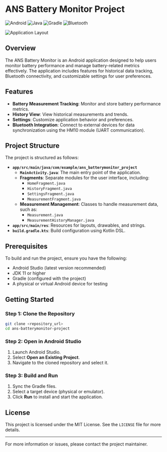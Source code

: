 # ANS Battery Monitor Project

![Android](https://img.shields.io/badge/Platform-Android-green?logo=android)
![Java](https://img.shields.io/badge/Language-Java-blue?logo=java)
![Gradle](https://img.shields.io/badge/Build-Gradle-blue?logo=gradle)
![Bluetooth](https://img.shields.io/badge/Module-HM10-lightgrey?logo=bluetooth)

![Application Layout](https://github.com/user-attachments/assets/f26d699b-d2f4-46d5-b50e-f4ded9c7d348)

## Overview
The ANS Battery Monitor is an Android application designed to help users monitor battery performance and manage battery-related metrics effectively. The application includes features for historical data tracking, Bluetooth connectivity, and customizable settings for user preferences.

## Features
- **Battery Measurement Tracking**: Monitor and store battery performance metrics.
- **History View**: View historical measurements and trends.
- **Settings**: Customize application behavior and preferences.
- **Bluetooth Integration**: Connect to external devices for data synchronization using the HM10 module (UART communication).

## Project Structure
The project is structured as follows:

- **`app/src/main/java/com/example/ans_batterymonitor_project`**
  - **`MainActivity.java`**: The main entry point of the application.
  - **Fragments**: Separate modules for the user interface, including:
    - `HomeFragment.java`
    - `HistoryFragment.java`
    - `SettingsFragment.java`
    - `MeasurementFragment.java`
  - **Measurement Management**: Classes to handle measurement data, such as:
    - `Measurement.java`
    - `MeasurementHistoryManager.java`
- **`app/src/main/res`**: Resources for layouts, drawables, and strings.
- **`build.gradle.kts`**: Build configuration using Kotlin DSL.

## Prerequisites
To build and run the project, ensure you have the following:

- Android Studio (latest version recommended)
- JDK 11 or higher
- Gradle (configured with the project)
- A physical or virtual Android device for testing

## Getting Started
### Step 1: Clone the Repository
```bash
git clone <repository_url>
cd ans-batterymonitor-project
```

### Step 2: Open in Android Studio
1. Launch Android Studio.
2. Select **Open an Existing Project**.
3. Navigate to the cloned repository and select it.

### Step 3: Build and Run
1. Sync the Gradle files.
2. Select a target device (physical or emulator).
3. Click **Run** to install and start the application.

## License
This project is licensed under the MIT License. See the `LICENSE` file for more details.

---

For more information or issues, please contact the project maintainer.
